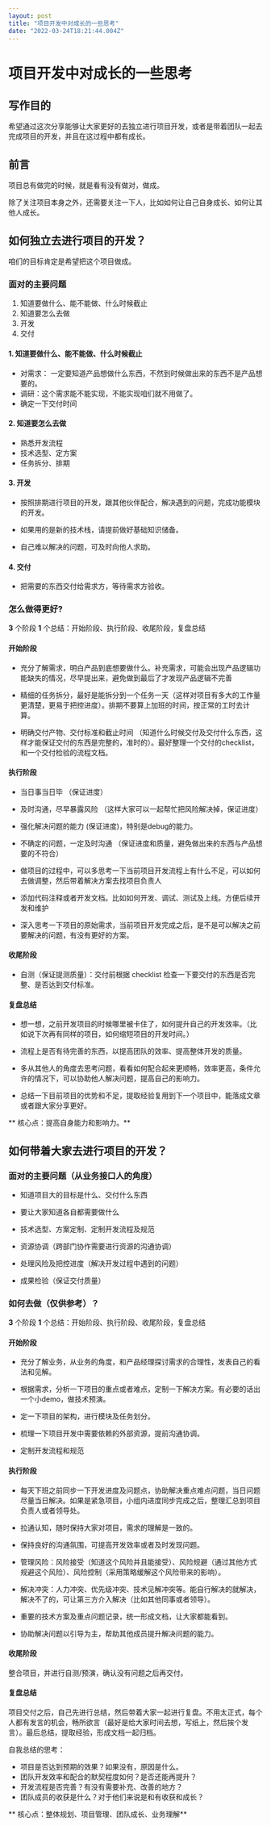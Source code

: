```yaml
---
layout: post
title: "项目开发中对成长的一些思考"
date: "2022-03-24T18:21:44.004Z"
---
```

项目开发中对成长的一些思考
=============

写作目的
----

希望通过这次分享能够让大家更好的去独立进行项目开发，或者是带着团队一起去完成项目的开发，并且在这过程中都有成长。

前言
--

项目总有做完的时候，就是看有没有做对，做成。

除了关注项目本身之外，还需要关注一下人，比如如何让自己自身成长、如何让其他人成长。

如何独立去进行项目的开发？
-------------

咱们的目标肯定是希望把这个项目做成。

### 面对的主要问题

1.  知道要做什么、能不能做、什么时候截止
2.  知道要怎么去做
3.  开发
4.  交付

#### 1\. 知道要做什么、能不能做、什么时候截止

*   对需求： 一定要知道产品想做什么东西，不然到时候做出来的东西不是产品想要的。
*   调研：这个需求能不能实现，不能实现咱们就不用做了。
*   确定一下交付时间

#### 2\. 知道要怎么去做

*   熟悉开发流程
*   技术选型、定方案
*   任务拆分、排期

#### 3\. 开发

*   按照排期进行项目的开发，跟其他伙伴配合，解决遇到的问题，完成功能模块的开发。
    
*   如果用的是新的技术栈，请提前做好基础知识储备。
    
*   自己难以解决的问题，可及时向他人求助。
    

#### 4\. 交付

*   把需要的东西交付给需求方，等待需求方验收。

### 怎么做得更好?

**3** 个阶段 **1** 个总结：开始阶段、执行阶段、收尾阶段，复盘总结

#### 开始阶段

*   充分了解需求，明白产品到底想要做什么。补充需求，可能会出现产品逻辑功能缺失的情况，尽早提出来，避免做到最后了才发现产品逻辑不完善
    
*   精细的任务拆分，最好是能拆分到一个任务一天（这样对项目有多大的工作量更清楚，更易于把控进度）。排期不要算上加班的时间，按正常的工时去计算。
    
*   明确交付产物、交付标准和截止时间 （知道什么时候交付及交付什么东西，这样才能保证交付的东西是完整的，准时的）。最好整理一个交付的checklist，和一个交付检验的流程文档。
    

#### 执行阶段

*   当日事当日毕 （保证进度）
    
*   及时沟通，尽早暴露风险 （这样大家可以一起帮忙把风险解决掉，保证进度）
    
*   强化解决问题的能力 (保证进度)，特别是debug的能力。
    
*   不确定的问题，一定及时沟通 （保证进度和质量，避免做出来的东西与产品想要的不符合）
    
*   做项目的过程中，可以多思考一下当前项目开发流程上有什么不足，可以如何去做调整，然后带着解决方案去找项目负责人
    
*   添加代码注释或者开发文档。比如如何开发、调试、测试及上线。方便后续开发和维护
    
*   深入思考一下项目的原始需求，当前项目开发完成之后，是不是可以解决之前要解决的问题，有没有更好的方案。
    

#### 收尾阶段

*   自测（保证提测质量）：交付前根据 checklist 检查一下要交付的东西是否完整、是否达到交付标准。

#### 复盘总结

*   想一想，之前开发项目的时候哪里被卡住了，如何提升自己的开发效率。（比如说下次再有同样的项目，如何缩短项目的开发时间。）
    
*   流程上是否有待完善的东西，以提高团队的效率、提高整体开发的质量。
    
*   多从其他人的角度去思考问题，看看如何配合起来更顺畅，效率更高，条件允许的情况下，可以协助他人解决问题，提高自己的影响力。
    
*   总结一下目前项目的优势和不足，提取经验复用到下一个项目中，能落成文章或者跟大家分享更好。
    

\*\* 核心点：提高自身能力和影响力。\*\*

如何带着大家去进行项目的开发？
---------------

### 面对的主要问题（从业务接口人的角度）

*   知道项目大的目标是什么、交付什么东西
    
*   要让大家知道各自都需要做什么
    
*   技术选型、方案定制、定制开发流程及规范
    
*   资源协调（跨部门协作需要进行资源的沟通协调）
    
*   处理风险及把控进度（解决开发过程中遇到的问题）
    
*   成果检验（保证交付质量）
    

### 如何去做（仅供参考）？

**3** 个阶段 **1** 个总结：开始阶段、执行阶段、收尾阶段，复盘总结

#### 开始阶段

*   充分了解业务，从业务的角度，和产品经理探讨需求的合理性，发表自己的看法和见解。
    
*   根据需求，分析一下项目的重点或者难点，定制一下解决方案。有必要的话出一个小demo，做技术预演。
    
*   定一下项目的架构，进行模块及任务划分。
    
*   梳理一下项目开发中需要依赖的外部资源，提前沟通协调。
    
*   定制开发流程和规范
    

#### 执行阶段

*   每天下班之前同步一下开发进度及问题点，协助解决重点难点问题，当日问题尽量当日解决。如果是紧急项目，小组内进度同步完成之后，整理汇总到项目负责人或者领导处。
    
*   拉通认知，随时保持大家对项目，需求的理解是一致的。
    
*   保持良好的沟通氛围，可提高开发效率或者及时发现问题。
    
*   管理风险：风险接受（知道这个风险并且能接受）、风险规避（通过其他方式规避这个风险）、风险控制（采用策略缓解这个风险带来的影响）。
    
*   解决冲突：人力冲突、优先级冲突、技术见解冲突等。能自行解决的就解决，解决不了的，可让第三方介入解决（比如其他同事或者领导）。
    
*   重要的技术方案及重点问题记录，统一形成文档，让大家都能看到。
    
*   协助解决问题以引导为主，帮助其他成员提升解决问题的能力。
    

#### 收尾阶段

整合项目，并进行自测/预演，确认没有问题之后再交付。

#### 复盘总结

项目交付之后，自己先进行总结，然后带着大家一起进行复盘。不用太正式，每个人都有发言的机会，畅所欲言（最好是给大家时间去想，写纸上，然后挨个发言）。最后总结，提取经验，形成文档一起归档。

自我总结的思考：

*   项目是否达到预期的效果？如果没有，原因是什么。
*   团队开发效率和配合的默契程度如何？是否还能再提升？
*   开发流程是否完善？有没有需要补充、改善的地方？
*   团队成员的收获是什么？对于他们来说是和有收获和成长？

\*\* 核心点：整体规划、项目管理、团队成长、业务理解\*\*